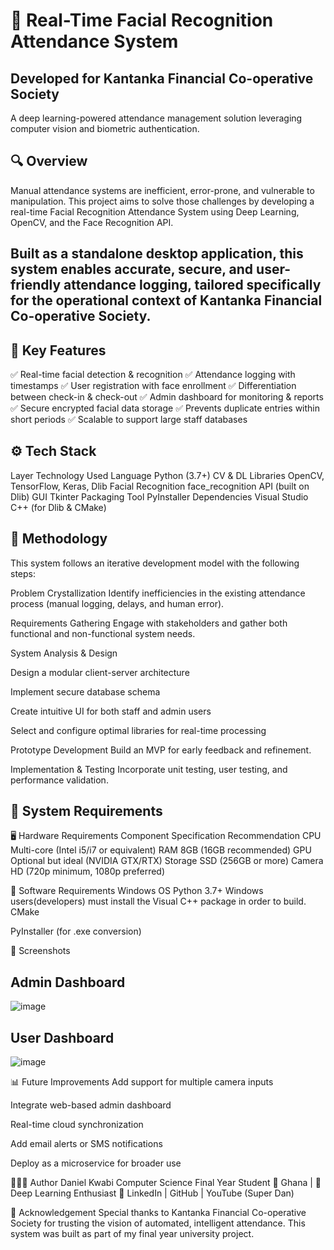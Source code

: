# 📸 Real-Time Facial Recognition Attendance System

## Developed for Kantanka Financial Co-operative Society

A deep learning-powered attendance management solution leveraging computer vision and biometric authentication.

## 🔍 Overview
Manual attendance systems are inefficient, error-prone, and vulnerable to manipulation. This project aims to solve those challenges by developing a real-time Facial Recognition Attendance System using Deep Learning, OpenCV, and the Face Recognition API.

## Built as a standalone desktop application, this system enables accurate, secure, and user-friendly attendance logging, tailored specifically for the operational context of Kantanka Financial Co-operative Society.

## 🎯 Key Features
✅ Real-time facial detection & recognition
✅ Attendance logging with timestamps
✅ User registration with face enrollment
✅ Differentiation between check-in & check-out
✅ Admin dashboard for monitoring & reports
✅ Secure encrypted facial data storage
✅ Prevents duplicate entries within short periods
✅ Scalable to support large staff databases

## ⚙️ Tech Stack
Layer	Technology Used
Language	Python (3.7+)
CV & DL Libraries	OpenCV, TensorFlow, Keras, Dlib
Facial Recognition	face_recognition API (built on Dlib)
GUI	Tkinter
Packaging Tool	PyInstaller
Dependencies	Visual Studio C++ (for Dlib & CMake)

## 🧠 Methodology
This system follows an iterative development model with the following steps:

Problem Crystallization
Identify inefficiencies in the existing attendance process (manual logging, delays, and human error).

Requirements Gathering
Engage with stakeholders and gather both functional and non-functional system needs.

System Analysis & Design

Design a modular client-server architecture

Implement secure database schema

Create intuitive UI for both staff and admin users

Select and configure optimal libraries for real-time processing

Prototype Development
Build an MVP for early feedback and refinement.

Implementation & Testing
Incorporate unit testing, user testing, and performance validation.

## 🧪 System Requirements

🖥️ Hardware Requirements
Component	Specification Recommendation
CPU	Multi-core (Intel i5/i7 or equivalent)
RAM	8GB (16GB recommended)
GPU	Optional but ideal (NVIDIA GTX/RTX)
Storage	SSD (256GB or more)
Camera	HD (720p minimum, 1080p preferred)

💽 Software Requirements
Windows OS
Python 3.7+
Windows users(developers) must install the Visual C++ package in order to build. 
CMake

PyInstaller (for .exe conversion)

📸 Screenshots
## Admin Dashboard 
![image](https://github.com/user-attachments/assets/66e9faea-8630-4d42-9ff6-9f75daa589be)

## User Dashboard 
![image](https://github.com/user-attachments/assets/ae57ac2c-5767-415d-a79a-4eb285348a8d)



📊 Future Improvements
Add support for multiple camera inputs

Integrate web-based admin dashboard

Real-time cloud synchronization

Add email alerts or SMS notifications

Deploy as a microservice for broader use

👨🏽‍💻 Author
Daniel Kwabi
Computer Science Final Year Student
📍 Ghana | 🧠 Deep Learning  Enthusiast
🔗 LinkedIn | GitHub | YouTube (Super Dan)


📜 Acknowledgement
Special thanks to Kantanka Financial Co-operative Society for trusting the vision of automated, intelligent attendance. This system was built as part of my final year university project.
